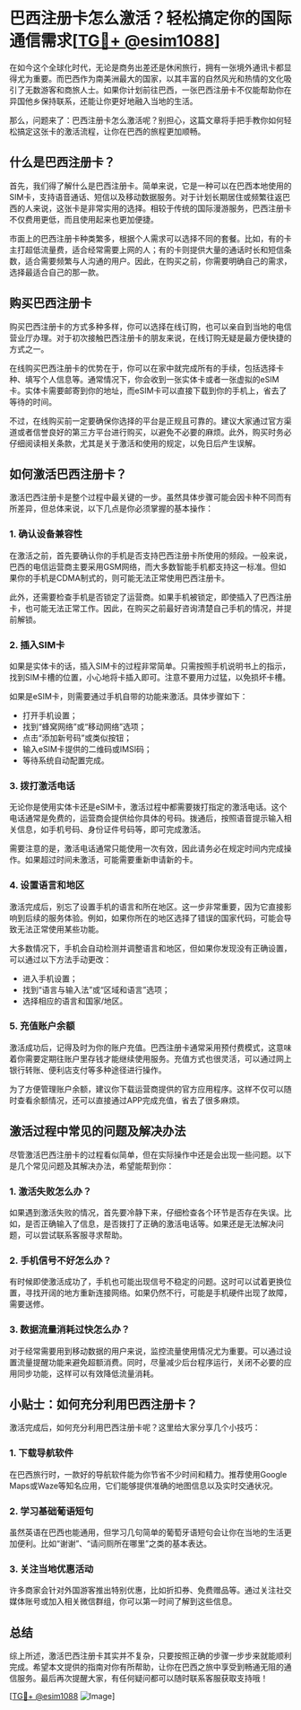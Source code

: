 # 巴西注册卡怎么激活？轻松搞定你的国际通信需求[[TG💪+ @esim1088](https://t.me/s/esim1088)]

在如今这个全球化时代，无论是商务出差还是休闲旅行，拥有一张境外通讯卡都显得尤为重要。而巴西作为南美洲最大的国家，以其丰富的自然风光和热情的文化吸引了无数游客和商旅人士。如果你计划前往巴西，一张巴西注册卡不仅能帮助你在异国他乡保持联系，还能让你更好地融入当地的生活。

那么，问题来了：巴西注册卡怎么激活呢？别担心，这篇文章将手把手教你如何轻松搞定这张卡的激活流程，让你在巴西的旅程更加顺畅。

## 什么是巴西注册卡？

首先，我们得了解什么是巴西注册卡。简单来说，它是一种可以在巴西本地使用的SIM卡，支持语音通话、短信以及移动数据服务。对于计划长期居住或频繁往返巴西的人来说，这张卡是非常实用的选择。相较于传统的国际漫游服务，巴西注册卡不仅费用更低，而且使用起来也更加便捷。

市面上的巴西注册卡种类繁多，根据个人需求可以选择不同的套餐。比如，有的卡主打超低流量费，适合经常需要上网的人；有的卡则提供大量的通话时长和短信条数，适合需要频繁与人沟通的用户。因此，在购买之前，你需要明确自己的需求，选择最适合自己的那一款。

## 购买巴西注册卡

购买巴西注册卡的方式多种多样，你可以选择在线订购，也可以亲自到当地的电信营业厅办理。对于初次接触巴西注册卡的朋友来说，在线订购无疑是最方便快捷的方式之一。

在线购买巴西注册卡的优势在于，你可以在家中就完成所有的手续，包括选择卡种、填写个人信息等。通常情况下，你会收到一张实体卡或者一张虚拟的eSIM卡。实体卡需要邮寄到你的地址，而eSIM卡可以直接下载到你的手机上，省去了等待的时间。

不过，在线购买前一定要确保你选择的平台是正规且可靠的。建议大家通过官方渠道或者信誉良好的第三方平台进行购买，以避免不必要的麻烦。此外，购买时务必仔细阅读相关条款，尤其是关于激活和使用的规定，以免日后产生误解。

## 如何激活巴西注册卡？

激活巴西注册卡是整个过程中最关键的一步。虽然具体步骤可能会因卡种不同而有所差异，但总体来说，以下几点是你必须掌握的基本操作：

### 1. 确认设备兼容性

在激活之前，首先要确认你的手机是否支持巴西注册卡所使用的频段。一般来说，巴西的电信运营商主要采用GSM网络，而大多数智能手机都支持这一标准。但如果你的手机是CDMA制式的，则可能无法正常使用巴西注册卡。

此外，还需要检查手机是否锁定了运营商。如果手机被锁定，即使插入了巴西注册卡，也可能无法正常工作。因此，在购买之前最好咨询清楚自己手机的情况，并提前解锁。

### 2. 插入SIM卡

如果是实体卡的话，插入SIM卡的过程非常简单。只需按照手机说明书上的指示，找到SIM卡槽的位置，小心地将卡插入即可。注意不要用力过猛，以免损坏卡槽。

如果是eSIM卡，则需要通过手机自带的功能来激活。具体步骤如下：
- 打开手机设置；
- 找到“蜂窝网络”或“移动网络”选项；
- 点击“添加新号码”或类似按钮；
- 输入eSIM卡提供的二维码或IMSI码；
- 等待系统自动配置完成。

### 3. 拨打激活电话

无论你是使用实体卡还是eSIM卡，激活过程中都需要拨打指定的激活电话。这个电话通常是免费的，运营商会提供给你具体的号码。拨通后，按照语音提示输入相关信息，如手机号码、身份证件号码等，即可完成激活。

需要注意的是，激活电话通常只能使用一次有效，因此请务必在规定时间内完成操作。如果超过时间未激活，可能需要重新申请新的卡。

### 4. 设置语言和地区

激活完成后，别忘了设置手机的语言和所在地区。这一步非常重要，因为它直接影响到后续的服务体验。例如，如果你所在的地区选择了错误的国家代码，可能会导致无法正常使用某些功能。

大多数情况下，手机会自动检测并调整语言和地区，但如果你发现没有正确设置，可以通过以下方法手动更改：
- 进入手机设置；
- 找到“语言与输入法”或“区域和语言”选项；
- 选择相应的语言和国家/地区。

### 5. 充值账户余额

激活成功后，记得及时为你的账户充值。巴西注册卡通常采用预付费模式，这意味着你需要定期往账户里存钱才能继续使用服务。充值方式也很灵活，可以通过网上银行转账、便利店支付等多种途径进行操作。

为了方便管理账户余额，建议你下载运营商提供的官方应用程序。这样不仅可以随时查看余额情况，还可以直接通过APP完成充值，省去了很多麻烦。

## 激活过程中常见的问题及解决办法

尽管激活巴西注册卡的过程看似简单，但在实际操作中还是会出现一些问题。以下是几个常见问题及其解决办法，希望能帮到你：

### 1. 激活失败怎么办？

如果遇到激活失败的情况，首先要冷静下来，仔细检查各个环节是否存在失误。比如，是否正确输入了信息，是否拨打了正确的激活电话等。如果还是无法解决问题，可以尝试联系客服寻求帮助。

### 2. 手机信号不好怎么办？

有时候即使激活成功了，手机也可能出现信号不稳定的问题。这时可以试着更换位置，寻找开阔的地方重新连接网络。如果仍然不行，可能是手机硬件出现了故障，需要送修。

### 3. 数据流量消耗过快怎么办？

对于经常需要用到移动数据的用户来说，监控流量使用情况尤为重要。可以通过设置流量提醒功能来避免超额消费。同时，尽量减少后台程序运行，关闭不必要的应用同步功能，这样可以有效降低流量消耗。

## 小贴士：如何充分利用巴西注册卡？

激活完成后，如何充分利用巴西注册卡呢？这里给大家分享几个小技巧：

### 1. 下载导航软件

在巴西旅行时，一款好的导航软件能为你节省不少时间和精力。推荐使用Google Maps或Waze等知名应用，它们能够提供准确的地图信息以及实时交通状况。

### 2. 学习基础葡语短句

虽然英语在巴西也能通用，但学习几句简单的葡萄牙语短句会让你在当地的生活更加便利。比如“谢谢”、“请问厕所在哪里”之类的基本表达。

### 3. 关注当地优惠活动

许多商家会针对外国游客推出特别优惠，比如折扣券、免费赠品等。通过关注社交媒体账号或加入相关微信群组，你可以第一时间了解到这些信息。

## 总结

综上所述，激活巴西注册卡其实并不复杂，只要按照正确的步骤一步步来就能顺利完成。希望本文提供的指南对你有所帮助，让你在巴西之旅中享受到畅通无阻的通信服务。最后再次提醒大家，有任何疑问都可以随时联系客服获取支持哦！

[[TG💪+ @esim1088](https://t.me/s/esim1088) ![Image](https://i.postimg.cc/4NQfJmqS/Snipaste-2025-05-13-00-14-12.png)]